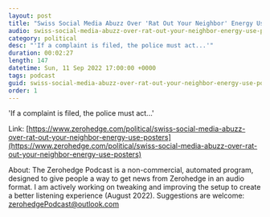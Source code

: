 ```yaml
---
layout: post
title: "Swiss Social Media Abuzz Over 'Rat Out Your Neighbor' Energy Use Posters"
audio: swiss-social-media-abuzz-over-rat-out-your-neighbor-energy-use-posters-0
category: political
desc: "'If a complaint is filed, the police must act...'"
duration: 00:02:27
length: 147
datetime: Sun, 11 Sep 2022 17:00:00 +0000
tags: podcast
guid: swiss-social-media-abuzz-over-rat-out-your-neighbor-energy-use-posters-0
order: 1
---
```

'If a complaint is filed, the police must act...'

Link: [https://www.zerohedge.com/political/swiss-social-media-abuzz-over-rat-out-your-neighbor-energy-use-posters](https://www.zerohedge.com/political/swiss-social-media-abuzz-over-rat-out-your-neighbor-energy-use-posters)

About: The Zerohedge Podcast is a non-commercial, automated program, designed to give people a way to get news from Zerohedge in an audio format.  I am actively working on tweaking and improving the setup to create a better listening experience (August 2022).  Suggestions are welcome: [zerohedgePodcast@outlook.com](mailto:zerohedgePodcast@outlook.com)